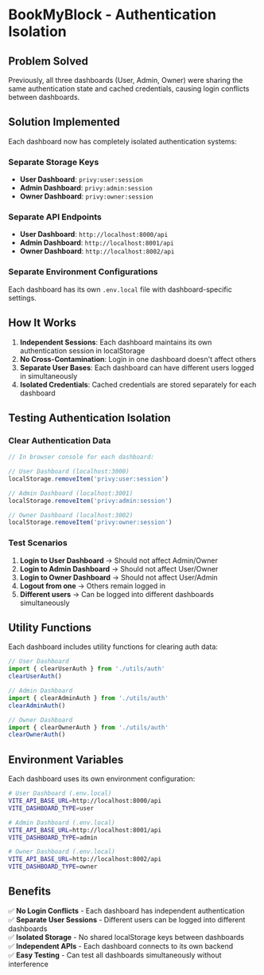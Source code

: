 # BookMyBlock - Authentication Isolation

## Problem Solved
Previously, all three dashboards (User, Admin, Owner) were sharing the same authentication state and cached credentials, causing login conflicts between dashboards.

## Solution Implemented
Each dashboard now has completely isolated authentication systems:

### Separate Storage Keys
- **User Dashboard**: `privy:user:session`
- **Admin Dashboard**: `privy:admin:session`  
- **Owner Dashboard**: `privy:owner:session`

### Separate API Endpoints
- **User Dashboard**: `http://localhost:8000/api`
- **Admin Dashboard**: `http://localhost:8001/api`
- **Owner Dashboard**: `http://localhost:8002/api`

### Separate Environment Configurations
Each dashboard has its own `.env.local` file with dashboard-specific settings.

## How It Works

1. **Independent Sessions**: Each dashboard maintains its own authentication session in localStorage
2. **No Cross-Contamination**: Login in one dashboard doesn't affect others
3. **Separate User Bases**: Each dashboard can have different users logged in simultaneously
4. **Isolated Credentials**: Cached credentials are stored separately for each dashboard

## Testing Authentication Isolation

### Clear Authentication Data
```javascript
// In browser console for each dashboard:

// User Dashboard (localhost:3000)
localStorage.removeItem('privy:user:session')

// Admin Dashboard (localhost:3001)  
localStorage.removeItem('privy:admin:session')

// Owner Dashboard (localhost:3002)
localStorage.removeItem('privy:owner:session')
```

### Test Scenarios
1. **Login to User Dashboard** → Should not affect Admin/Owner
2. **Login to Admin Dashboard** → Should not affect User/Owner  
3. **Login to Owner Dashboard** → Should not affect User/Admin
4. **Logout from one** → Others remain logged in
5. **Different users** → Can be logged into different dashboards simultaneously

## Utility Functions

Each dashboard includes utility functions for clearing auth data:

```typescript
// User Dashboard
import { clearUserAuth } from './utils/auth'
clearUserAuth()

// Admin Dashboard  
import { clearAdminAuth } from './utils/auth'
clearAdminAuth()

// Owner Dashboard
import { clearOwnerAuth } from './utils/auth'
clearOwnerAuth()
```

## Environment Variables

Each dashboard uses its own environment configuration:

```bash
# User Dashboard (.env.local)
VITE_API_BASE_URL=http://localhost:8000/api
VITE_DASHBOARD_TYPE=user

# Admin Dashboard (.env.local)
VITE_API_BASE_URL=http://localhost:8001/api  
VITE_DASHBOARD_TYPE=admin

# Owner Dashboard (.env.local)
VITE_API_BASE_URL=http://localhost:8002/api
VITE_DASHBOARD_TYPE=owner
```

## Benefits

✅ **No Login Conflicts** - Each dashboard has independent authentication  
✅ **Separate User Sessions** - Different users can be logged into different dashboards  
✅ **Isolated Storage** - No shared localStorage keys between dashboards  
✅ **Independent APIs** - Each dashboard connects to its own backend  
✅ **Easy Testing** - Can test all dashboards simultaneously without interference